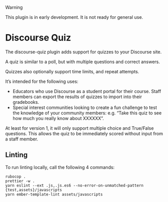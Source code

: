 > [!WARNING]
> This plugin is in early development. It is not ready for general use.

# Discourse Quiz

The discourse-quiz plugin adds support for quizzes to your Discourse site.

A quiz is similar to a poll, but with multiple questions and correct answers.

Quizzes also optionally support time limits, and repeat attempts.

It’s intended for the following uses:

- Educators who use Discourse as a student portal for their course. Staff members can export the results of quizzes to import into their gradebooks.
- Special interest communities looking to create a fun challenge to test the knowledge of your community members: e.g. “Take this quiz to see how much you really know about XXXXXX”.

At least for version 1, it will only support multiple choice and True/False questions. This allows the quiz to be immediately scored without input from a staff member.

## Linting

To run linting locally, call the following 4 commands:

```
rubocop .
prettier -w .
yarn eslint --ext .js,.js.es6 --no-error-on-unmatched-pattern {test,assets}/javascripts
yarn ember-template-lint assets/javascripts
```
